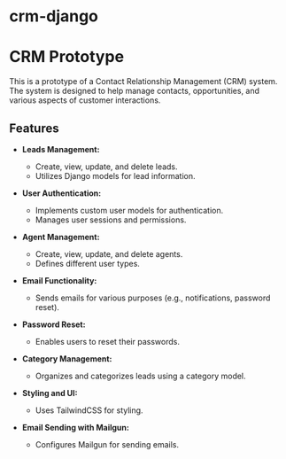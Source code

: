 # crm-django

# CRM Prototype

This is a prototype of a Contact Relationship Management (CRM) system. The system is designed to help manage contacts, opportunities, and various aspects of customer interactions.

## Features

- **Leads Management:**
  - Create, view, update, and delete leads.
  - Utilizes Django models for lead information.

- **User Authentication:**
  - Implements custom user models for authentication.
  - Manages user sessions and permissions.

- **Agent Management:**
  - Create, view, update, and delete agents.
  - Defines different user types.

- **Email Functionality:**
  - Sends emails for various purposes (e.g., notifications, password reset).

- **Password Reset:**
  - Enables users to reset their passwords.

- **Category Management:**
  - Organizes and categorizes leads using a category model.

- **Styling and UI:**
  - Uses TailwindCSS for styling.

- **Email Sending with Mailgun:**
  - Configures Mailgun for sending emails.
